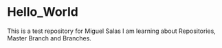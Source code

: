 # Hello_World
This is a test repository for Miguel Salas
I am learning about Repositories, Master Branch and Branches.

